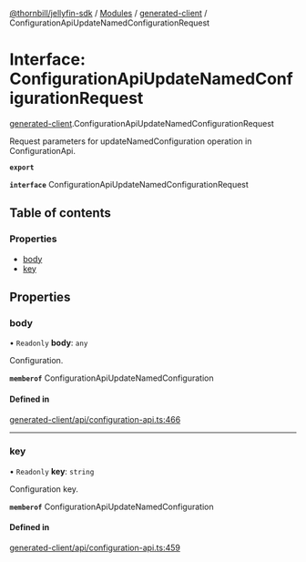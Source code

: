 [@thornbill/jellyfin-sdk](../README.md) / [Modules](../modules.md) / [generated-client](../modules/generated_client.md) / ConfigurationApiUpdateNamedConfigurationRequest

# Interface: ConfigurationApiUpdateNamedConfigurationRequest

[generated-client](../modules/generated_client.md).ConfigurationApiUpdateNamedConfigurationRequest

Request parameters for updateNamedConfiguration operation in ConfigurationApi.

**`export`**

**`interface`** ConfigurationApiUpdateNamedConfigurationRequest

## Table of contents

### Properties

- [body](generated_client.ConfigurationApiUpdateNamedConfigurationRequest.md#body)
- [key](generated_client.ConfigurationApiUpdateNamedConfigurationRequest.md#key)

## Properties

### body

• `Readonly` **body**: `any`

Configuration.

**`memberof`** ConfigurationApiUpdateNamedConfiguration

#### Defined in

[generated-client/api/configuration-api.ts:466](https://github.com/thornbill/jellyfin-sdk-typescript/blob/3ae780a/src/generated-client/api/configuration-api.ts#L466)

___

### key

• `Readonly` **key**: `string`

Configuration key.

**`memberof`** ConfigurationApiUpdateNamedConfiguration

#### Defined in

[generated-client/api/configuration-api.ts:459](https://github.com/thornbill/jellyfin-sdk-typescript/blob/3ae780a/src/generated-client/api/configuration-api.ts#L459)
